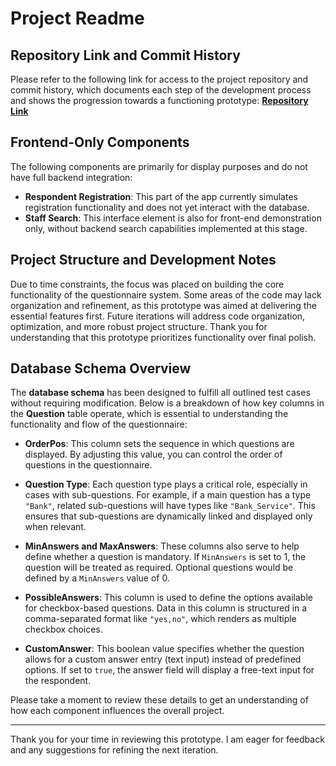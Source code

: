 # Project Readme

## Repository Link and Commit History
Please refer to the following link for access to the project repository and commit history, which documents each step of the development process and shows the progression towards a functioning prototype:
[**Repository Link**](https://github.com/CodedBeats/AITR)

## Frontend-Only Components
The following components are primarily for display purposes and do not have full backend integration:
- **Respondent Registration**: This part of the app currently simulates registration functionality and does not yet interact with the database.
- **Staff Search**: This interface element is also for front-end demonstration only, without backend search capabilities implemented at this stage.

## Project Structure and Development Notes
Due to time constraints, the focus was placed on building the core functionality of the questionnaire system. Some areas of the code may lack organization and refinement, as this prototype was aimed at delivering the essential features first. Future iterations will address code organization, optimization, and more robust project structure. Thank you for understanding that this prototype prioritizes functionality over final polish.

## Database Schema Overview
The **database schema** has been designed to fulfill all outlined test cases without requiring modification. Below is a breakdown of how key columns in the **Question** table operate, which is essential to understanding the functionality and flow of the questionnaire:

- **OrderPos**: This column sets the sequence in which questions are displayed. By adjusting this value, you can control the order of questions in the questionnaire.

- **Question Type**: Each question type plays a critical role, especially in cases with sub-questions. For example, if a main question has a type `"Bank"`, related sub-questions will have types like `"Bank_Service"`. This ensures that sub-questions are dynamically linked and displayed only when relevant.

- **MinAnswers and MaxAnswers**: These columns also serve to help define whether a question is mandatory. If `MinAnswers` is set to 1, the question will be treated as required. Optional questions would be defined by a `MinAnswers` value of 0.

- **PossibleAnswers**: This column is used to define the options available for checkbox-based questions. Data in this column is structured in a comma-separated format like `"yes,no"`, which renders as multiple checkbox choices.

- **CustomAnswer**: This boolean value specifies whether the question allows for a custom answer entry (text input) instead of predefined options. If set to `true`, the answer field will display a free-text input for the respondent.

Please take a moment to review these details to get an understanding of how each component influences the overall project.

---

Thank you for your time in reviewing this prototype. I am eager for feedback and any suggestions for refining the next iteration.
